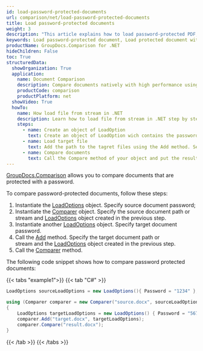 ```yaml
---
id: load-password-protected-documents
url: comparison/net/load-password-protected-documents
title: Load password-protected documents
weight: 3
description: "This article explains how to load password-protected PDF, Word, Excel, PowerPoint documents when using GroupDocs.Comparison for .NET."
keywords: Load password-protected document, Load protected document with GroupDocs.Comparison
productName: GroupDocs.Comparison for .NET
hideChildren: False
toc: True
structuredData:
  showOrganization: True
  application:
    name: Document Comparison
    description: Compare documents natively with high performance using C# language and GroupDocs.Comparison for .NET
    productCode: comparison
    productPlatform: net
  showVideo: True
  howTo:
    name: How load file from stream in .NET
    description: Learn how to load file from stream in .NET step by step
    steps:
      - name: Create an object of LoadOption
        text: Create an object of LoadOption wich contains the password parameters.
      - name: Load target file
        text: Add the path to the tagret files using the Add method. Second parameter is a LoadOption object that contains password.
      - name: Compare documents
        text: Call the Compare method of your object and put the resulting file stream.
---
```


[GroupDocs.Comparison](https://products.groupdocs.com/comparison/net) allows you to compare documents that are protected with a password.  

To compare password-protected documents, follow these steps:

1.  Instantiate the [LoadOptions](https://reference.groupdocs.com/net/comparison/groupdocs.comparison.options/loadoptions) object. Specify source document password;
2.  Instantiate the [Comparer](https://reference.groupdocs.com/net/comparison/groupdocs.comparison/comparer) object. Specify the source document path or stream and [LoadOptions](https://reference.groupdocs.com/net/comparison/groupdocs.comparison.options/loadoptions) object created in the previous step.
3.  Instantiate another [LoadOptions](https://reference.groupdocs.com/net/comparison/groupdocs.comparison.options/loadoptions) object. Specify target document password.
4.  Call the [Add](https://reference.groupdocs.com/net/comparison/groupdocs.comparison/comparer/methods/add/index) method. Specify the target document path or stream and the [LoadOptions](https://reference.groupdocs.com/net/comparison/groupdocs.comparison.options/loadoptions) object created in the previous step.
5.  Call the [Comparer](https://reference.groupdocs.com/net/comparison/groupdocs.comparison/comparer) method.

The following code snippet shows how to compare password protected documents:

{{< tabs "example1">}}
{{< tab "C#" >}}
```csharp
LoadOptions sourceLoadOptions = new LoadOptions(){ Password = "1234" };

using (Comparer comparer = new Comparer("source.docx", sourceLoadOptions))
{
    LoadOptions targetLoadOptions =	new LoadOptions() { Password = "5678" };
    comparer.Add("target.docx", targetLoadOptions);
    comparer.Compare("result.docx");
}
```
{{< /tab >}}
{{< /tabs >}}